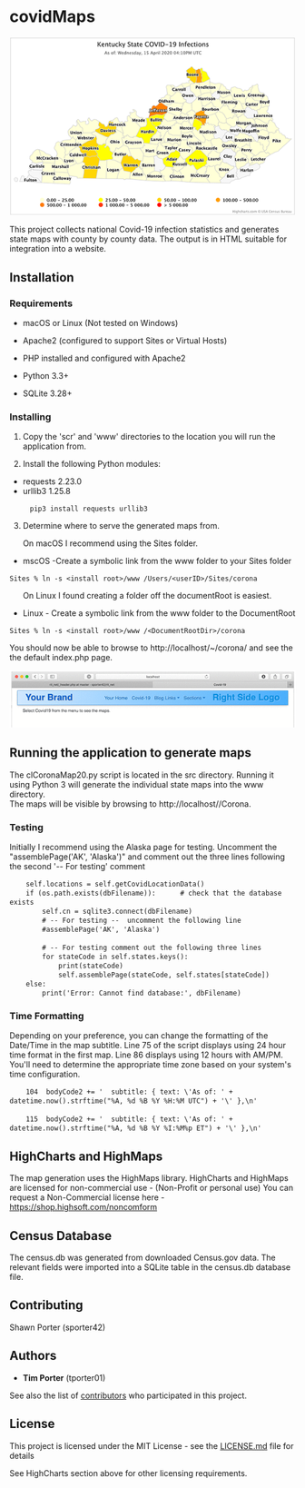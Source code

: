 # covidMaps
![](images/statemap600.png)

This project collects national Covid-19 infection statistics and generates state maps with county by county data.  The output is in HTML suitable for integration into a website.

## Installation
### Requirements
  * macOS or Linux (Not tested on Windows)
  
  * Apache2 (configured to support Sites or Virtual Hosts)
  * PHP installed and configured with Apache2
  * Python 3.3+
  * SQLite 3.28+

### 

### Installing

1. Copy the 'scr' and 'www' directories to the location you will run the application from. 

2. Install the following Python modules:
  * requests 2.23.0
  * urllib3 1.25.8

```
     pip3 install requests urllib3
```

3. Determine where to serve the generated maps from.  

&nbsp;&nbsp;&nbsp;&nbsp;&nbsp;&nbsp;On macOS I recommend using the Sites folder.
  * mscOS -Create a symbolic link from the www folder to your Sites folder
```
Sites % ln -s <install root>/www /Users/<userID>/Sites/corona
```

&nbsp;&nbsp;&nbsp;&nbsp;&nbsp;&nbsp;On Linux I found creating a folder off the documentRoot is easiest.
  * Linux - Create a symbolic link from the www folder to the DocumentRoot
```
Sites % ln -s <install root>/www /<DocumentRootDir>/corona
```
You should now be able to browse to http://localhost/~<userID>/corona/ and see the the default index.php page.

![](images/test600.gif)

## Running the application to generate maps

The clCoronaMap20.py script is located in the src directory.  Running it using Python 3 will generate the individual state maps into the www directory.  
The maps will be visible by browsing to  http://localhost/<userID>/Corona. 

### Testing

Initially I recommend using the Alaska page for testing.  Uncomment the "assemblePage('AK', 'Alaska')" and comment out the three lines following the second '-- For testing' comment
```
    self.locations = self.getCovidLocationData()
    if (os.path.exists(dbFilename)):      # check that the database exists
        self.cn = sqlite3.connect(dbFilename)
        # -- For testing --  uncomment the following line
        #assemblePage('AK', 'Alaska')

        # -- For testing comment out the following three lines
        for stateCode in self.states.keys():
            print(stateCode)
            self.assemblePage(stateCode, self.states[stateCode])
    else:
        print('Error: Cannot find database:', dbFilename)

```

### Time Formatting

Depending on your preference, you can change the formatting of the Date/Time in the map subtitle.  Line 75 of the script displays using 24 hour time format in the first map.  Line 86 displays using 12 hours with AM/PM.  You'll need to determine the appropriate time zone based on your system's time configuration.

```
	104  bodyCode2 += '  subtitle: { text: \'As of: ' + datetime.now().strftime("%A, %d %B %Y %H:%M UTC") + '\' },\n'

	115  bodyCode2 += '  subtitle: { text: \'As of: ' + datetime.now().strftime("%A, %d %B %Y %I:%M%p ET") + '\' },\n'

```

## HighCharts and HighMaps

The map generation uses the HighMaps library.  HighCharts and HighMaps are licensed for non-commercial use - (Non-Profit or personal use)
You can request a Non-Commercial license here - <https://shop.highsoft.com/noncomform>

## Census Database

The census.db was generated from downloaded Census.gov data.  The relevant fields were imported into a SQLite table in the census.db database file.

## Contributing

Shawn Porter (sporter42)

## Authors

* **Tim Porter** (tporter01)

See also the list of [contributors](https://github.com/your/project/contributors) who participated in this project.

## License

This project is licensed under the MIT License - see the [LICENSE.md](LICENSE.md) file for details

See HighCharts section above for other licensing requirements.

